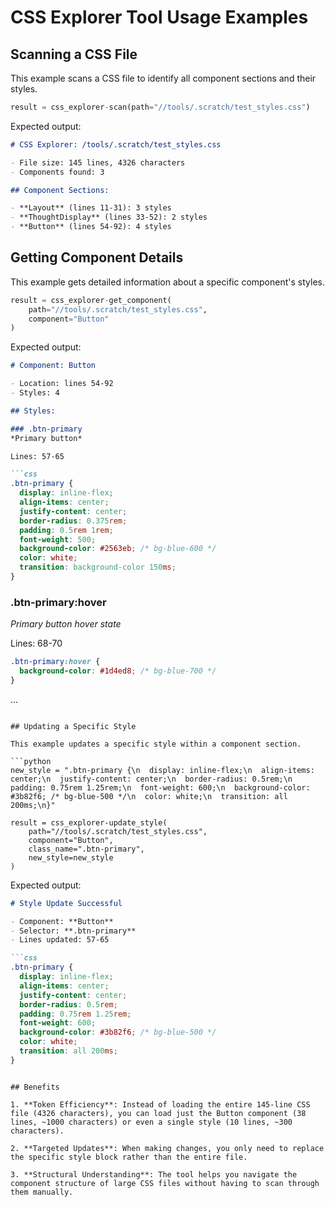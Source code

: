 # CSS Explorer Tool Usage Examples

## Scanning a CSS File

This example scans a CSS file to identify all component sections and their styles.

```python
result = css_explorer-scan(path="//tools/.scratch/test_styles.css")
```

Expected output:

```markdown
# CSS Explorer: /tools/.scratch/test_styles.css

- File size: 145 lines, 4326 characters
- Components found: 3

## Component Sections:

- **Layout** (lines 11-31): 3 styles
- **ThoughtDisplay** (lines 33-52): 2 styles
- **Button** (lines 54-92): 4 styles
```

## Getting Component Details

This example gets detailed information about a specific component's styles.

```python
result = css_explorer-get_component(
    path="//tools/.scratch/test_styles.css", 
    component="Button"
)
```

Expected output:

```markdown
# Component: Button

- Location: lines 54-92
- Styles: 4

## Styles:

### .btn-primary
*Primary button*

Lines: 57-65

```css
.btn-primary {
  display: inline-flex;
  align-items: center;
  justify-content: center;
  border-radius: 0.375rem;
  padding: 0.5rem 1rem;
  font-weight: 500;
  background-color: #2563eb; /* bg-blue-600 */
  color: white;
  transition: background-color 150ms;
}
```

### .btn-primary:hover
*Primary button hover state*

Lines: 68-70

```css
.btn-primary:hover {
  background-color: #1d4ed8; /* bg-blue-700 */
}
```

...
```

## Updating a Specific Style

This example updates a specific style within a component section.

```python
new_style = ".btn-primary {\n  display: inline-flex;\n  align-items: center;\n  justify-content: center;\n  border-radius: 0.5rem;\n  padding: 0.75rem 1.25rem;\n  font-weight: 600;\n  background-color: #3b82f6; /* bg-blue-500 */\n  color: white;\n  transition: all 200ms;\n}"

result = css_explorer-update_style(
    path="//tools/.scratch/test_styles.css", 
    component="Button", 
    class_name=".btn-primary", 
    new_style=new_style
)
```

Expected output:

```markdown
# Style Update Successful

- Component: **Button**
- Selector: **.btn-primary**
- Lines updated: 57-65

```css
.btn-primary {
  display: inline-flex;
  align-items: center;
  justify-content: center;
  border-radius: 0.5rem;
  padding: 0.75rem 1.25rem;
  font-weight: 600;
  background-color: #3b82f6; /* bg-blue-500 */
  color: white;
  transition: all 200ms;
}
```
```

## Benefits

1. **Token Efficiency**: Instead of loading the entire 145-line CSS file (4326 characters), you can load just the Button component (38 lines, ~1000 characters) or even a single style (10 lines, ~300 characters).

2. **Targeted Updates**: When making changes, you only need to replace the specific style block rather than the entire file.

3. **Structural Understanding**: The tool helps you navigate the component structure of large CSS files without having to scan through them manually.